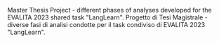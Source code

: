 Master Thesis Project - different phases of analyses developed for the EVALITA 2023 shared task "LangLearn".
Progetto di Tesi Magistrale - diverse fasi di analisi condotte per il task condiviso di EVALITA 2023 "LangLearn".
